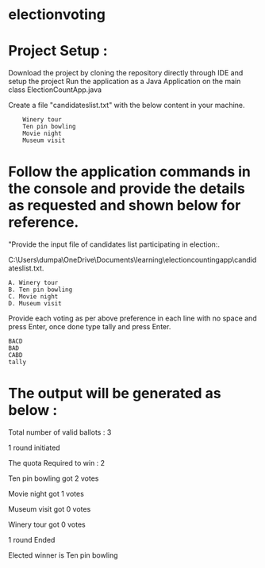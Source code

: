 # electionvoting

# Project Setup :
Download the project by cloning the repository directly through IDE and setup the project
Run the application as a Java Application on the main class ElectionCountApp.java

Create a file "candidateslist.txt" with the below content in your machine.

		Winery tour
		Ten pin bowling
		Movie night
		Museum visit
		
# Follow the application commands in the console and provide the details as requested and shown below for reference.

"Provide the input file of candidates list participating in election:.

C:\\Users\\dumpa\\OneDrive\\Documents\\learning\\electioncountingapp\\candidateslist.txt.

	A. Winery tour
	B. Ten pin bowling
	C. Movie night
	D. Museum visit
	
Provide each voting as per above preference in each line with no space and press Enter, once done type tally and press Enter.

	BACD
	BAD
	CABD
	tally
	
# The output will be generated as below :

Total number of  valid ballots : 3

1 round initiated

The quota Required to win : 2

Ten pin bowling got 2 votes

Movie night got 1 votes

Museum visit got 0 votes

Winery tour got 0 votes

1 round Ended

Elected winner is Ten pin bowling


